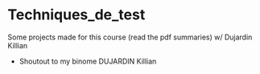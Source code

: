 # Techniques_de_test
Some projects made for this course (read the pdf summaries) w/ Dujardin Killian

- Shoutout to my binome DUJARDIN Killian
